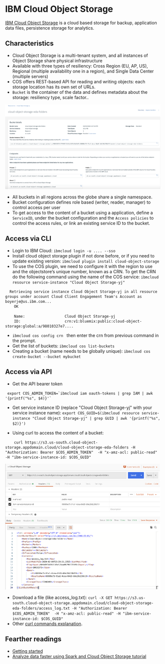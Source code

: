 # IBM Cloud Object Storage

[IBM Cloud Object Storage](https://www.ibm.com/cloud/object-storage) is a cloud based storage for backup, application data files, persistence storage for analytics.

## Characteristics

* Cloud Object Storage is a multi-tenant system, and all instances of Object Storage share physical infrastructure
* Available with three types of resiliency: Cross Region (EU, AP, US), Regional (multiple availability one in a region), and Single Data Center (multiple servers)
* COS offers REST-based API for reading and writing objects: each storage location has its own set of URLs.
* `Bucket` is the container of the data and defines metadata about the storage: resiliency type, scale factor..

![Bucket](images/cos-bucket.png)

* All buckets in all regions across the globe share a single namespace.
* Bucket configuration defines role based (writer, reader, manager) to control access per user
* To get access to the content of a bucket using a application, define a `ServiceID`, under the bucket configuration and the `Access policies` to control the access rules, or link an existing service ID to the bucket.

## Access via CLI

* Login to IBM Cloud: `ibmcloud login -u .... --sso`
* Install cloud object storage plugin if not done before, or if you need to update existing version: `ibmcloud plugin install cloud-object-storage`
* To use the COS plugin, we need to configure it with the region to use and the objectstore‘s unique number, known as a CRN. To get the CRN do the following command using the name of the COS service: `ibmcloud resource service-instance "Cloud Object Storage-yj"`

```
  Retrieving service instance Cloud Object Storage-yj in all resource groups under account Cloud Client Engagement Team's Account as boyerje@us.ibm.com...
    OK

    Name:                  Cloud Object Storage-yj   
    ID:                    crn:v1:bluemix:public:cloud-object-storage:global:a/98010327e7....   

```

* `ibmcloud cos config crn ` then enter the crn from previous command in the prompt.
* Get the list of buckets: `ibmcloud cos list-buckets`
* Creating a bucket (name needs to be globally unique): `ibmcloud cos create-bucket --bucket mybucket`

## Access via API

* Get the API bearer token

```shell
 export COS_ADMIN_TOKEN=`ibmcloud iam oauth-tokens | grep IAM | awk '{printf("%s", $4)}'`
```

* Get service instance ID (replace "Cloud Object Storage-yj" with your service instance name): `export COS_GUID=$(ibmcloud resource service-instance "Cloud Object Storage-yj" | grep GUID | awk '{printf("%s", $2)}')`

* Using curl to access the content of a bucket:

```shell
    curl https://s3.us-south.cloud-object-storage.appdomain.cloud/cloud-object-storage-eda-folders -H "Authorization: Bearer $COS_ADMIN_TOKEN"  -H "x-amz-acl: public-read" -H "ibm-service-instance-id: $COS_GUID"
```

![Bucket content](images/get-bucket-content.png)

* Download a file (like access_log.txt): `curl -X GET https://s3.us-south.cloud-object-storage.appdomain.cloud/cloud-object-storage-eda-folders/access_log.txt -H "Authorization: Bearer $COS_ADMIN_TOKEN"  -H "x-amz-acl: public-read" -H "ibm-service-instance-id: $COS_GUID"`
* Other [curl commands explanation](https://cloud.ibm.com/docs/services/cloud-object-storage/cli?topic=cloud-object-storage-curl).


## Fearther readings

* [Getting started](https://cloud.ibm.com/docs/cloud-object-storage?topic=cloud-object-storage-getting-started)
* [Analyze data faster using Spark and Cloud Object Storage tutorial](https://developer.ibm.com/technologies/object-storage/tutorials/analyze-data-faster-using-spark-and-ibm-cloud-object-storage-s3-vs-swift-api/)